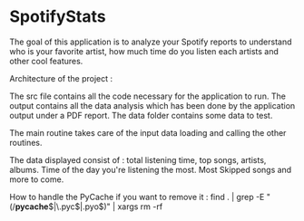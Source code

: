 # SpotifyStats



The goal of this application is to analyze your Spotify reports to understand who is your favorite artist, how much time do you listen each artists and other cool features.



Architecture of the project : 

The src file contains all the code necessary for the application to run.
The output contains all the data analysis which has been done by the application output under a PDF report.
The data folder contains some data to test.

The main routine takes care of the input data loading and calling the other routines.

The data displayed consist of : total listening time, top songs, artists, albums. Time of the day you're listening the most. Most Skipped songs and more to come.


How to handle the PyCache if you want to remove it : find . | grep -E "(/__pycache__$|\.pyc$|\.pyo$)" | xargs rm -rf